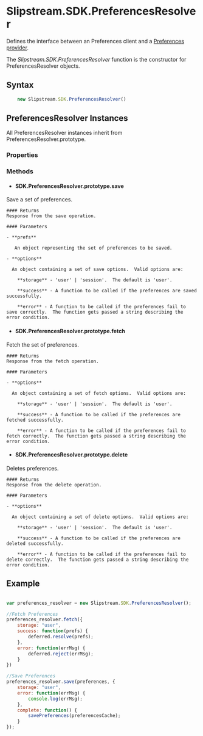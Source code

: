 #  Slipstream.SDK.PreferencesResolver

Defines the interface between an Preferences client and a [Preferences provider](PreferencesProvider.md).

The *Slipstream.SDK.PreferencesResolver* function is the constructor for PreferencesResolver objects.

## Syntax

```javascript
    new Slipstream.SDK.PreferencesResolver()
```

## PreferencesResolver Instances
All PreferencesResolver instances inherit from PreferencesResolver.prototype.

### Properties

### Methods

- #### SDK.PreferencesResolver.prototype.save
Save a set of preferences.

    #### Returns
    Response from the save operation.
    
    #### Parameters
        
    - **prefs**
          
       An object representing the set of preferences to be saved.          

    - **options**
      
      An object containing a set of save options.  Valid options are:

        **storage** - 'user' | 'session'.  The default is 'user'.

        **success** - A function to be called if the preferences are saved successfully.
        
        **error** - A function to be called if the preferences fail to save correctly.  The function gets passed a string describing the error condition.

- #### SDK.PreferencesResolver.prototype.fetch
Fetch the set of preferences.

    #### Returns
    Response from the fetch operation.

    #### Parameters
    
    - **options**
      
      An object containing a set of fetch options.  Valid options are:

        **storage** - 'user' | 'session'.  The default is 'user'.

        **success** - A function to be called if the preferences are fetched successfully.
        
        **error** - A function to be called if the preferences fail to fetch correctly.  The function gets passed a string describing the error condition.

- #### SDK.PreferencesResolver.prototype.delete
Deletes preferences.

    #### Returns
    Response from the delete operation.

    #### Parameters
    
    - **options**
      
      An object containing a set of delete options.  Valid options are:

        **storage** - 'user' | 'session'.  The default is 'user'.

        **success** - A function to be called if the preferences are deleted successfully.
        
        **error** - A function to be called if the preferences fail to delete correctly.  The function gets passed a string describing the error condition.

## Example
  
```javascript

var preferences_resolver = new Slipstream.SDK.PreferencesResolver();

//Fetch Preferences
preferences_resolver.fetch({
    storage: "user",
    success: function(prefs) {
        deferred.resolve(prefs);
    },
    error: function(errMsg) {
        deferred.reject(errMsg);
    }
})

//Save Preferences
preferences_resolver.save(preferences, {
    storage: "user",
    error: function(errMsg) {
        console.log(errMsg);
    },
    complete: function() {                   
        savePreferences(preferencesCache);          
    }
});
   
```
